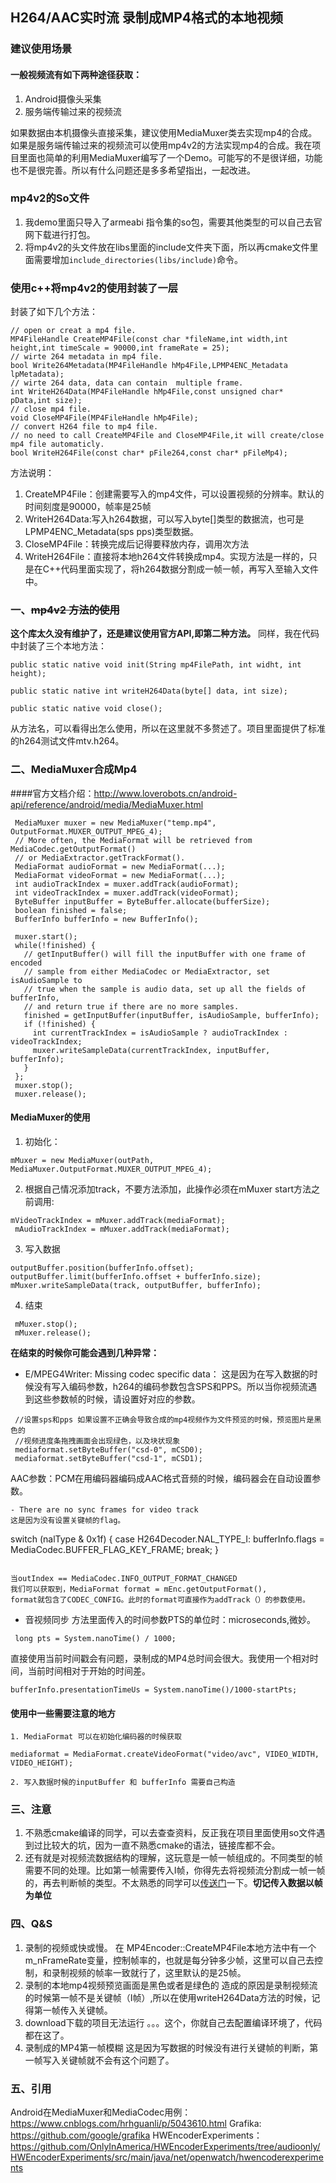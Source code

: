 ## H264/AAC实时流 录制成MP4格式的本地视频

### 建议使用场景
#### 一般视频流有如下两种途径获取：
1. Android摄像头采集
2. 服务端传输过来的视频流

如果数据由本机摄像头直接采集，建议使用MediaMuxer类去实现mp4的合成。如果是服务端传输过来的视频流可以使用mp4v2的方法实现mp4的合成。我在项目里面也简单的利用MediaMuxer编写了一个Demo。可能写的不是很详细，功能也不是很完善。所以有什么问题还是多多希望指出，一起改进。

### mp4v2的So文件
1. 我demo里面只导入了armeabi 指令集的so包，需要其他类型的可以自己去官网下载进行打包。
2. 将mp4v2的头文件放在libs里面的include文件夹下面，所以再cmake文件里面需要增加`include_directories(libs/include)`命令。
### 使用c++将mp4v2的使用封装了一层
封装了如下几个方法：

	// open or creat a mp4 file.
	MP4FileHandle CreateMP4File(const char *fileName,int width,int height,int timeScale = 90000,int frameRate = 25);
	// wirte 264 metadata in mp4 file.
	bool Write264Metadata(MP4FileHandle hMp4File,LPMP4ENC_Metadata lpMetadata);
	// wirte 264 data, data can contain  multiple frame.
	int WriteH264Data(MP4FileHandle hMp4File,const unsigned char* pData,int size);
	// close mp4 file.
	void CloseMP4File(MP4FileHandle hMp4File);
	// convert H264 file to mp4 file.
	// no need to call CreateMP4File and CloseMP4File,it will create/close mp4 file automaticly.
	bool WriteH264File(const char* pFile264,const char* pFileMp4);

方法说明：

1. CreateMP4File：创建需要写入的mp4文件，可以设置视频的分辨率。默认的时间刻度是90000，帧率是25帧
2. WriteH264Data:写入h264数据，可以写入byte[]类型的数据流，也可是LPMP4ENC_Metadata(sps pps)类型数据。
3. CloseMP4File：转换完成后记得要释放内存，调用次方法
4. WriteH264File：直接将本地h264文件转换成mp4。实现方法是一样的，只是在C++代码里面实现了，将h264数据分割成一帧一帧，再写入至输入文件中。

### 一、~~mp4v2 方法的使用~~
**这个库太久没有维护了，还是建议使用官方API,即第二种方法。**
同样，我在代码中封装了三个本地方法：

	public static native void init(String mp4FilePath, int widht, int height);

    public static native int writeH264Data(byte[] data, int size);

    public static native void close();
从方法名，可以看得出怎么使用，所以在这里就不多赘述了。项目里面提供了标准的h264测试文件mtv.h264。

### 二、MediaMuxer合成Mp4
####官方文档介绍：http://www.loverobots.cn/android-api/reference/android/media/MediaMuxer.html
```
 MediaMuxer muxer = new MediaMuxer("temp.mp4", OutputFormat.MUXER_OUTPUT_MPEG_4);
 // More often, the MediaFormat will be retrieved from MediaCodec.getOutputFormat()
 // or MediaExtractor.getTrackFormat().
 MediaFormat audioFormat = new MediaFormat(...);
 MediaFormat videoFormat = new MediaFormat(...);
 int audioTrackIndex = muxer.addTrack(audioFormat);
 int videoTrackIndex = muxer.addTrack(videoFormat);
 ByteBuffer inputBuffer = ByteBuffer.allocate(bufferSize);
 boolean finished = false;
 BufferInfo bufferInfo = new BufferInfo();

 muxer.start();
 while(!finished) {
   // getInputBuffer() will fill the inputBuffer with one frame of encoded
   // sample from either MediaCodec or MediaExtractor, set isAudioSample to
   // true when the sample is audio data, set up all the fields of bufferInfo,
   // and return true if there are no more samples.
   finished = getInputBuffer(inputBuffer, isAudioSample, bufferInfo);
   if (!finished) {
     int currentTrackIndex = isAudioSample ? audioTrackIndex : videoTrackIndex;
     muxer.writeSampleData(currentTrackIndex, inputBuffer, bufferInfo);
   }
 };
 muxer.stop();
 muxer.release();
```
#### MediaMuxer的使用
1. 初始化：
```
mMuxer = new MediaMuxer(outPath, MediaMuxer.OutputFormat.MUXER_OUTPUT_MPEG_4);
```
2. 根据自己情况添加track，不要方法添加，此操作必须在mMuxer start方法之前调用:
```
mVideoTrackIndex = mMuxer.addTrack(mediaFormat);
 mAudioTrackIndex = mMuxer.addTrack(mediaFormat);
```
3. 写入数据
```
outputBuffer.position(bufferInfo.offset);
outputBuffer.limit(bufferInfo.offset + bufferInfo.size);
mMuxer.writeSampleData(track, outputBuffer, bufferInfo);
```
4. 结束
```
 mMuxer.stop();
 mMuxer.release();
```
**在结束的时候你可能会遇到几种异常：**
- E/MPEG4Writer: Missing codec specific data：
这是因为在写入数据的时候没有写入编码参数，h264的编码参数包含SPS和PPS。所以当你视频流遇到这些参数帧的时候，请设置好对应的参数。
```
 //设置sps和pps 如果设置不正确会导致合成的mp4视频作为文件预览的时候，预览图片是黑色的
 //视频进度条拖拽画面会出现绿色，以及块状现象
 mediaformat.setByteBuffer("csd-0", mCSD0);
 mediaformat.setByteBuffer("csd-1", mCSD1);

```
AAC参数：PCM在用编码器编码成AAC格式音频的时候，编码器会在自动设置参数。
```
- There are no sync frames for video track
这是因为没有设置关键帧的flag。
```
switch (nalType & 0x1f) {
            case H264Decoder.NAL_TYPE_I:
                bufferInfo.flags = MediaCodec.BUFFER_FLAG_KEY_FRAME;
				break;
}
```

当outIndex == MediaCodec.INFO_OUTPUT_FORMAT_CHANGED
我们可以获取到，MediaFormat format = mEnc.getOutputFormat(),
format就包含了CODEC_CONFIG。此时的format可直接作为addTrack（）的参数使用。
```
- 音视频同步
方法里面传入的时间参数PTS的单位时：microseconds,微妙。
```
 long pts = System.nanoTime() / 1000;
```
直接使用当前时间戳会有问题，录制成的MP4总时间会很大。我使用一个相对时间，当前时间相对于开始的时间差。
```
bufferInfo.presentationTimeUs = System.nanoTime()/1000-startPts;
```


#### 使用中一些需要注意的地方

	1. MediaFormat 可以在初始化编码器的时候获取
```
mediaformat = MediaFormat.createVideoFormat("video/avc", VIDEO_WIDTH, VIDEO_HEIGHT);
```
	2. 写入数据时候的inputBuffer 和 bufferInfo 需要自己构造

### 三、注意
1. 不熟悉cmake编译的同学，可以去查查资料，反正我在项目里面使用so文件遇到过比较大的坑，因为一直不熟悉cmake的语法，链接库都不会。
2. 还有就是对视频流数据结构的理解，这玩意是一帧一帧组成的。不同类型的帧需要不同的处理。比如第一帧需要传入I帧，你得先去将视频流分割成一帧一帧的，再去判断帧的类型。不太熟悉的同学可以[传送门](http://blog.csdn.net/dittychen/article/details/55509718)一下。**切记传入数据以帧为单位**


### 四、Q&S
1. 录制的视频或快或慢。
在 MP4Encoder::CreateMP4File本地方法中有一个m_nFrameRate变量，控制帧率的，也就是每分钟多少帧，这里可以自己去控制，和录制视频的帧率一致就行了，这里默认的是25帧。
2. 录制的本地mp4视频预览画面是黑色或者是绿色的
造成的原因是录制视频流的时候第一帧不是关键帧（I帧）,所以在使用writeH264Data方法的时候，记得第一帧传入关键帧。
3. download下载的项目无法运行
。。。这个，你就自己去配置编译环境了，代码都在这了。
4. 录制成的MP4第一帧模糊
这是因为写数据的时候没有进行关键帧的判断，第一帧写入关键帧就不会有这个问题了。

### 五、引用
Android在MediaMuxer和MediaCodec用例：https://www.cnblogs.com/hrhguanli/p/5043610.html
Grafika: https://github.com/google/grafika
HWEncoderExperiments：https://github.com/OnlyInAmerica/HWEncoderExperiments/tree/audioonly/HWEncoderExperiments/src/main/java/net/openwatch/hwencoderexperiments